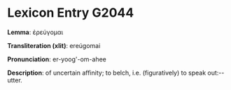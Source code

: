 # Lexicon Entry G2044

**Lemma**: ἐρεύγομαι

**Transliteration (xlit)**: ereúgomai

**Pronunciation**: er-yoog'-om-ahee

**Description**:
of uncertain affinity; to belch, i.e. (figuratively) to speak out:--utter.
